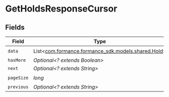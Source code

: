 # GetHoldsResponseCursor


## Fields

| Field                                                                             | Type                                                                              | Required                                                                          | Description                                                                       | Example                                                                           |
| --------------------------------------------------------------------------------- | --------------------------------------------------------------------------------- | --------------------------------------------------------------------------------- | --------------------------------------------------------------------------------- | --------------------------------------------------------------------------------- |
| `data`                                                                            | List<[com.formance.formance_sdk.models.shared.Hold](../../models/shared/Hold.md)> | :heavy_check_mark:                                                                | N/A                                                                               |                                                                                   |
| `hasMore`                                                                         | *Optional<? extends Boolean>*                                                     | :heavy_minus_sign:                                                                | N/A                                                                               | false                                                                             |
| `next`                                                                            | *Optional<? extends String>*                                                      | :heavy_minus_sign:                                                                | N/A                                                                               |                                                                                   |
| `pageSize`                                                                        | *long*                                                                            | :heavy_check_mark:                                                                | N/A                                                                               | 15                                                                                |
| `previous`                                                                        | *Optional<? extends String>*                                                      | :heavy_minus_sign:                                                                | N/A                                                                               | YXVsdCBhbmQgYSBtYXhpbXVtIG1heF9yZXN1bHRzLol=                                      |